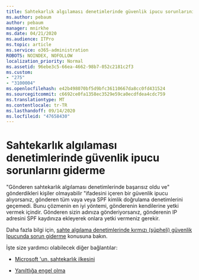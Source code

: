 ```yaml
---
title: Sahtekarlık algılaması denetimlerinde güvenlik ipucu sorunlarını giderme
ms.author: pebaum
author: pebaum
manager: mnirkhe
ms.date: 04/21/2020
ms.audience: ITPro
ms.topic: article
ms.service: o365-administration
ROBOTS: NOINDEX, NOFOLLOW
localization_priority: Normal
ms.assetid: 96ebe3c5-66ea-4662-98b7-052c2181c2f3
ms.custom:
- "275"
- "3100004"
ms.openlocfilehash: e42b498070bf5d9bfc36110667da8cc0fd431524
ms.sourcegitcommit: c6692ce0fa1358ec3529e59ca0ecdfdea4cdc759
ms.translationtype: MT
ms.contentlocale: tr-TR
ms.lasthandoff: 09/14/2020
ms.locfileid: "47658430"
---
```

# <a name="troubleshooting-the-safety-tip-for-fraud-detection-checks"></a>Sahtekarlık algılaması denetimlerinde güvenlik ipucu sorunlarını giderme

"Gönderen sahtekarlık algılaması denetimlerinde başarısız oldu ve" gönderdikleri kişiler olmayabilir "ifadesini içeren bir güvenlik ipucu alıyorsanız, gönderen tüm vaya veya SPF kimlik doğrulama denetimlerini geçemedi. Bunu çözmenin en iyi yöntemi, gönderenin kendilerine yetki vermek içindir. Gönderen sizin adınıza gönderiyorsanız, gönderenin IP adresini SPF kaydınıza ekleyerek onlara yetki vermeniz gerekir.
  
Daha fazla bilgi için, [sahte algılama denetimlerinde kırmızı (şüpheli) güvenlik Ipucunda sorun giderme](https://blogs.msdn.microsoft.com/tzink/2016/11/02/troubleshooting-the-red-suspicious-safety-tip-for-fraud-detection-checks/) konusuna bakın.
  
İşte size yardımcı olabilecek diğer bağlantılar:
  
- [Microsoft 'un, sahtekarlık ilkesini](https://docs.microsoft.com/microsoft-365/security/office-365-security/how-office-365-uses-spf-to-prevent-spoofing)

- [Yanıltlığa engel olma](https://docs.microsoft.com/microsoft-365/security/office-365-security/set-up-spf-in-office-365-to-help-prevent-spoofing)
